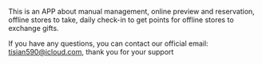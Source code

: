 This is an APP about manual management, online preview and reservation, offline stores to take, daily check-in to get points for offline stores to exchange gifts.

If you have any questions, you can contact our official email: tisian590@icloud.com, thank you for your support
